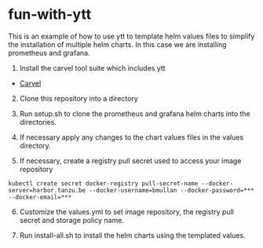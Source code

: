 # fun-with-ytt


This is an example of how to use ytt to template helm values files to simplify the installation of multiple helm charts. In this case we are installing prometheus and grafana. 

1) Install the carvel tool suite which includes ytt

* [Carvel](https://carvel.dev/)

2) Clone this repository into a directory

3) Run setup.sh to clone the prometheus and grafana helm charts into the directories. 

4) If necessary apply any changes to the chart values files in the values directory.

5) If necessary, create a registry pull secret used to access your image repository
```
kubectl create secret docker-registry pull-secret-name --docker-server=harbor.tanzu.be --docker-username=bmullan --docker-password=*** --docker-email=***
```

6) Customize the values.yml to set image repository, the registry pull secret and storage policy name.

7) Run install-all.sh to install the helm charts using the templated values.

